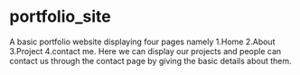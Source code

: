 # portfolio_site
A basic portfolio website displaying four pages namely 
    1.Home 
    2.About 
    3.Project 
    4.contact me. 
Here we can display our projects and people can contact us through the contact page by giving the basic details about them.
